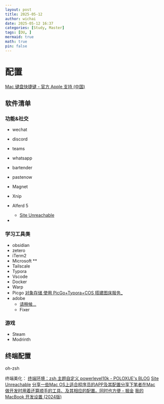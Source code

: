 ```yaml
---
layout: post
title: 2025-05-12
author: wichai
date: 2025-05-12 16:37
categories: [Study, Master]
tags: [DU, ]
mermaid: true
math: true
pin: false
---
```

# 配置

[Mac 键盘快捷键 - 官方 Apple 支持 (中国)](https://support.apple.com/zh-cn/102650)

## 软件清单

### 功能&社交
- wechat
- discord
- teams
- whatsapp

- bartender
- pastenow
- Magnet
- Xnip
- Alferd 5
	- [Site Unreachable](https://zhuanlan.zhihu.com/p/590837243)
- 

### 学习工具类
- obsidian
- zetero
- iTerm2
- Microsoft **
- Tailscale
- Typora
- Vscode
- Docker
- Warp
- Picgo [对象存储 使用 PicGo+Typora+COS 搭建图床服务\_](https://cloud.tencent.com/document/product/436/74373)
- adobe
	- [请稍候…](https://appstorrent.ru/)
	- Fixer

### 游戏
- Steam
- Modrinth

## 终端配置
oh-zsh

终端美化：
[终端环境：zsh 主题自定义 powerlevel10k - POLOXUE's BLOG](https://www.poloxue.com/posts/2023-10-20-zsh-theme-powerlevel10k/)
[Site Unreachable](https://zhuanlan.zhihu.com/p/667029220)
[分享一些Mac OS上适合程序员的APP及其配置分享下笔者在Mac做开发时用着还算顺手的工具、及其相应的配置。同时也方便 - 掘金](https://juejin.cn/post/7332686457154551818)
[我的 MacBook 开发设置 (2024版)](https://www.21cto.com/article/3150104594947052)
